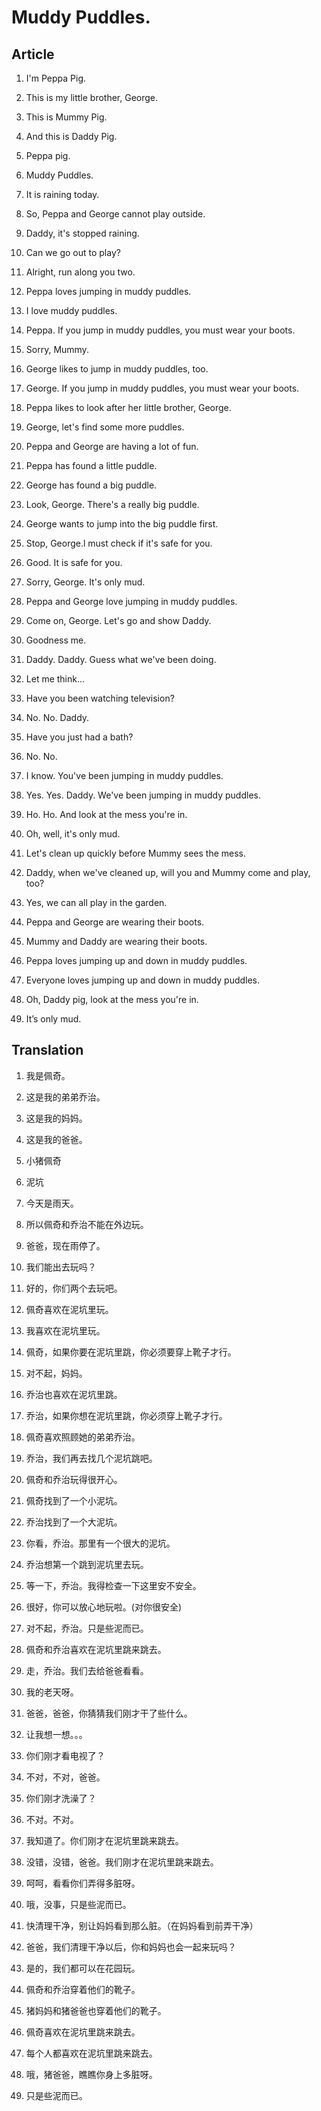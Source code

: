 # Muddy Puddles.

## Article

1. I'm Peppa Pig.

2. This is my little brother, George.

3. This is Mummy Pig.

4. And this is Daddy Pig.

5. Peppa pig.

6. Muddy Puddles.

7. It is raining today.

8. So, Peppa and George cannot play outside.

9. Daddy, it's stopped raining.

10. Can we go out to play?

11. Alright, run along you two.

12. Peppa loves jumping in muddy puddles.

13. I love muddy puddles.

14. Peppa. If you jump in muddy puddles, you must wear your boots.

15. Sorry, Mummy.

16. George likes to jump in muddy puddles, too.

17. George. If you jump in muddy puddles, you must wear your boots.

18. Peppa likes to look after her little brother, George.

19. George, let's find some more puddles.

20. Peppa and George are having a lot of fun.

21. Peppa has found a little puddle.

22. George has found a big puddle.

23. Look, George. There's a really big puddle.

24. George wants to jump into the big puddle first.

25. Stop, George.l must check if it's safe for you.

26. Good. It is safe for you.

27. Sorry, George. It's only mud.

28. Peppa and George love jumping in muddy puddles.

29. Come on, George. Let's go and show Daddy.

30. Goodness me.

31. Daddy. Daddy. Guess what we've been doing.

32. Let me think...

33. Have you been watching television?

34. No. No. Daddy.

35. Have you just had a bath?

36. No. No.

37. I know. You've been jumping in muddy puddles.

38. Yes. Yes. Daddy. We've been jumping in muddy puddles.

39. Ho. Ho. And look at the mess you're in.

40. Oh, well, it's only mud.

41. Let's clean up quickly before Mummy sees the mess.

42. Daddy, when we've cleaned up, will you and Mummy come and play, too?

43. Yes, we can all play in the garden.

44. Peppa and George are wearing their boots.

45. Mummy and Daddy are wearing their boots.

46. Peppa loves jumping up and down in muddy puddles.

47. Everyone loves jumping up and down in muddy puddles.

48. Oh, Daddy pig, look at the mess you're in.

49. It’s only mud.

## Translation

1. 我是佩奇。

2. 这是我的弟弟乔治。

3. 这是我的妈妈。

4. 这是我的爸爸。

5. 小猪佩奇

6. 泥坑

7. 今天是雨天。

8. 所以佩奇和乔治不能在外边玩。

9. 爸爸，现在雨停了。

10. 我们能出去玩吗？

11. 好的，你们两个去玩吧。

12. 佩奇喜欢在泥坑里玩。

13. 我喜欢在泥坑里玩。

14. 佩奇，如果你要在泥坑里跳，你必须要穿上靴子才行。

15. 对不起，妈妈。

16. 乔治也喜欢在泥坑里跳。

17. 乔治，如果你想在泥坑里跳，你必须穿上靴子才行。

18. 佩奇喜欢照顾她的弟弟乔治。

19. 乔治，我们再去找几个泥坑跳吧。

20. 佩奇和乔治玩得很开心。

21. 佩奇找到了一个小泥坑。

22. 乔治找到了一个大泥坑。

23. 你看，乔治。那里有一个很大的泥坑。

24. 乔治想第一个跳到泥坑里去玩。

25. 等一下，乔治。我得检查一下这里安不安全。

26. 很好，你可以放心地玩啦。(对你很安全)

27. 对不起，乔治。只是些泥而已。

28. 佩奇和乔治喜欢在泥坑里跳来跳去。

29. 走，乔治。我们去给爸爸看看。

30. 我的老天呀。

31. 爸爸，爸爸，你猜猜我们刚才干了些什么。

32. 让我想一想。。。

33. 你们刚才看电视了？

34. 不对，不对，爸爸。

35. 你们刚才洗澡了？

36. 不对。不对。

37. 我知道了。你们刚才在泥坑里跳来跳去。

38. 没错，没错，爸爸。我们刚才在泥坑里跳来跳去。

39. 呵呵，看看你们弄得多脏呀。

40. 哦，没事，只是些泥而已。

41. 快清理干净，别让妈妈看到那么脏。（在妈妈看到前弄干净）

42. 爸爸，我们清理干净以后，你和妈妈也会一起来玩吗？

43. 是的，我们都可以在花园玩。

44. 佩奇和乔治穿着他们的靴子。

45. 猪妈妈和猪爸爸也穿着他们的靴子。

46. 佩奇喜欢在泥坑里跳来跳去。

47. 每个人都喜欢在泥坑里跳来跳去。

48. 哦，猪爸爸，瞧瞧你身上多脏呀。

49. 只是些泥而已。

